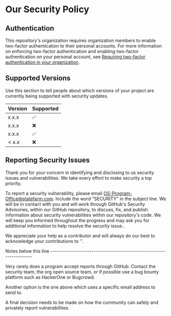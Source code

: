 # Our Security Policy

## Authentication

This repository's organization requires organization members to enable two-factor authentication to their personal accounts. For more information on enforcing two-factor authentication and enabling two-factor authentication on your personal account, see [Requiring two-factor authentication in your organization](https://help.github.com/en/github/setting-up-and-managing-organizations-and-teams/requiring-two-factor-authentication-in-your-organization).


## Supported Versions

Use this section to tell people about which versions of your project are
currently being supported with security updates.

| Version | Supported          |
| ------- | ------------------ |
| x.x.x   | :white_check_mark: |
| x.x.x   | :x:                |
| x.x.x   | :white_check_mark: |
| < x.x   | :x:                |

## Reporting Security Issues

Thank you for your concern in identifying and disclosing to us security issues and vulnerabilities. We take every effort to make security a top priority.

To report a security vulnerability, please email <OS-Program-Office@statefarm.com>. Include the word "SECURITY" in the subject line. We will be in contact with you and will work through GitHub's Security Advisories, within our GitHub repository, to discuss, fix, and publish information about security vulnerabilities within our repository's code. We will keep you informed throughout the progress and may ask you for additional information to help resolve the security issue..

We appreciate your help as a contributor and will always do our best to acknowledge your contributions to '<our project>'.


Notes below this line ---------------------------------------------------------------------

Very rarely does a program accept reports through GitHub. Contact the security team, the org open source team, or if possible use a 
bug bounty platform such as HackerOne or Bugcrowd. 

Another option is the one above which uses a specific email address to send to.

A final decision needs to be made on how the community can safely and 
privately report vulnerabilities.
